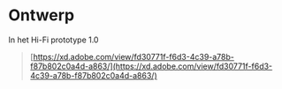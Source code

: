 # Ontwerp

In het Hi-Fi prototype 1.0 

> [https://xd.adobe.com/view/fd30771f-f6d3-4c39-a78b-f87b802c0a4d-a863/](https://xd.adobe.com/view/fd30771f-f6d3-4c39-a78b-f87b802c0a4d-a863/)



